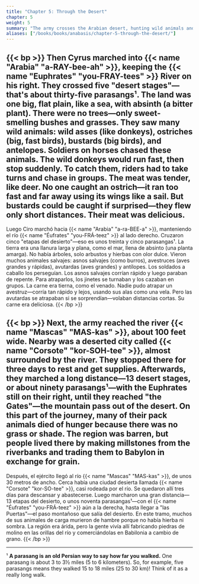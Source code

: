 ```yaml
---
title: "Chapter 5: Through the Desert"
chapter: 5
weight: 5
summary: "The army crosses the Arabian desert, hunting wild animals and struggling to find food."
aliases: ["/books/books/anabasis/chapter-5-through-the-desert/"]
---
```


{{< bp >}}
Then Cyrus marched into {{< name "Arabia" "a-RAY-bee-ah" >}}, keeping the {{< name "Euphrates" "you-FRAY-tees" >}} River on his right. They crossed five "desert stages"—that's about thirty-five parasangs¹. The land was one big, flat plain, like a sea, with absinth (a bitter plant). There were no trees—only sweet-smelling bushes and grasses. They saw many wild animals: wild asses (like donkeys), ostriches (big, fast birds), bustards (big birds), and antelopes. Soldiers on horses chased these animals. The wild donkeys would run fast, then stop suddenly. To catch them, riders had to take turns and chase in groups. The meat was tender, like deer. No one caught an ostrich—it ran too fast and far away using its wings like a sail. But bustards could be caught if surprised—they flew only short distances. Their meat was delicious.
---
Luego Ciro marchó hacia {{< name "Arabia" "a-ra-BEE-a" >}}, manteniendo el río {{< name "Éufrates" "you-FRÁ-teez" >}} al lado derecho. Cruzaron cinco "etapas del desierto"—eso es unos treinta y cinco parasangas¹. La tierra era una llanura larga y plana, como el mar, llena de absinto (una planta amarga). No había árboles, solo arbustos y hierbas con olor dulce. Vieron muchos animales salvajes: asnos salvajes (como burros), avestruces (aves grandes y rápidas), avutardas (aves grandes) y antílopes. Los soldados a caballo los perseguían. Los asnos salvajes corrían rápido y luego paraban de repente. Para atraparlos, los jinetes se turnaban y los cazaban en grupos. La carne era tierna, como el venado. Nadie pudo atrapar un avestruz—corría tan rápido y lejos, usando sus alas como una vela. Pero las avutardas se atrapaban si se sorprendían—volaban distancias cortas. Su carne era deliciosa.
{{< /bp >}}

{{< bp >}}
Next, the army reached the river {{< name "Mascas" "MAS-kas" >}}, about 100 feet wide. Nearby was a deserted city called {{< name "Corsote" "kor-SOH-tee" >}}, almost surrounded by the river. They stopped there for three days to rest and get supplies. Afterwards, they marched a long distance—13 desert stages, or about ninety parasangs¹—with the Euphrates still on their right, until they reached "the Gates"—the mountain pass out of the desert. On this part of the journey, many of their pack animals died of hunger because there was no grass or shade. The region was barren, but people lived there by making millstones from the riverbanks and trading them to Babylon in exchange for grain.
---
Después, el ejército llegó al río {{< name "Mascas" "MAS-kas" >}}, de unos 30 metros de ancho. Cerca había una ciudad desierta llamada {{< name "Corsote" "kor-SO-tee" >}}, casi rodeada por el río. Se quedaron allí tres días para descansar y abastecerse. Luego marcharon una gran distancia—13 etapas del desierto, o unos noventa parasangas¹—con el {{< name "Éufrates" "you-FRÁ-teez" >}} aún a la derecha, hasta llegar a "las Puertas"—el paso montañoso que salía del desierto. En este tramo, muchos de sus animales de carga murieron de hambre porque no había hierba ni sombra. La región era árida, pero la gente vivía allí fabricando piedras de molino en las orillas del río y comerciándolas en Babilonia a cambio de grano.
{{< /bp >}}

---

¹ **A parasang is an old Persian way to say how far you walked.** One parasang is about 3 to 3½ miles (5 to 6 kilometers). So, for example, five parasangs means they walked 15 to 18 miles (25 to 30 km)! Think of it as a really long walk.
